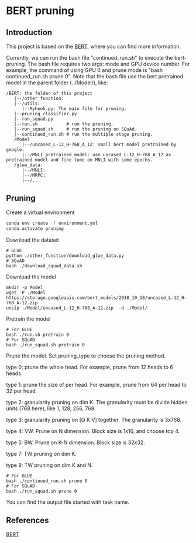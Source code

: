 BERT pruning
===
## Introduction
This project is based on the [BERT](https://github.com/google-research/bert), where you can find more information.

Currently, we can run the bash file "continued_run.sh" to execute the bert-pruning. The bash file requires two args: mode and GPU device number.
For example, the command of using GPU 0 and prune mode is "bash continued_run.sh prune 0".
Note that the bash file use the bert pretrained model in the parent folder (../Model/), like:

```
/BERT: the folder of this project
   |--/other_function:
   |--/utils:
      |--Myhook.py: The main file for pruning.
   |--pruning_classifier.py
   |--run_squad.py
   |--run.sh           # run the pruning.
   |--run_squad.sh     # run the pruning on SQuAd.
   |--continued_run.sh # run the multiple stage pruning.
   /Model
      |--/uncased_L-12_H-768_A_12: small bert model pretrained by google. 
      |--/MNLI_pretrained_model: use uncased_L-12_H-768_A_12 as pretrained model and fine-tune on MNLI with some epochs.
   /glue_data: 
      |--/MNLI: 
      |--/MRPC:
      |--/...
```

## Pruning
Create a virtual environment
```bash
conda env create -f environment.yml
conda activate pruning
```
Download the dataset
```
# GLUE
python ./other_function/download_glue_data.py
# SQuAD
bash ./download_squad_data.sh
```
Download the model
```
mkdir -p Model
wget -P ./Model https://storage.googleapis.com/bert_models/2018_10_18/uncased_L-12_H-768_A-12.zip
unzip ./Model/uncased_L-12_H-768_A-12.zip  -d ./Model/
```

Pretrain the model
```
# For GLUE 
bash ./run.sh pretrain 0
# For SQuAD
bash ./run_squad.sh pretrain 0
```

Prune the model. Set pruning_type to choose the pruning method.

type 0: prune the whole head. For example, prune from 12 heads to 6 heads. 

type 1: prune the size of per head. For example, prune from 64 per head to 32 per head. 

type 2: granularity pruning on dim K. The granularity must be divide hidden units (768 here), like 1, 128, 256, 768. 

type 3: granularity pruning on [Q K V] together. The granularity is 3x768. 

type 4: VW. Prune on N dimension. Block size is 1x16, and choose top 4. 

type 5: BW. Prune on K-N dimension. Block size is 32x32. 

type 7: TW pruning on dim K.

type 8: TW pruning on dim K and N.
```
# For GLUE 
bash ./continued_run.sh prune 0
# For SQuAD
bash ./run_squad.sh prune 0
```

You can find the output file started with task name.


## References

[BERT](https://github.com/google-research/bert)